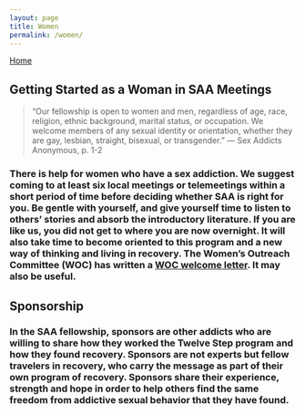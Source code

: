 ```yaml
---
layout: page
title: Women
permalink: /women/
---
```


[Home](index.md)

## Getting Started as a Woman in SAA Meetings

>“Our fellowship is open to women and men, regardless of age, race, religion, ethnic background, marital status, or occupation. We welcome members of any sexual identity or orientation, whether they are gay, lesbian, straight, bisexual, or transgender.”
>— Sex Addicts Anonymous, p. 1-2

### There is help for women who have a sex addiction.  We suggest coming to at least six local meetings or telemeetings within a short period of time before deciding whether SAA is right for you. Be gentle with yourself, and give yourself time to listen to others’ stories and absorb the introductory literature. If you are like us, you did not get to where you are now overnight. It will also take time to become oriented to this program and a new way of thinking and living in recovery.  The Women’s Outreach Committee (WOC) has written a <a href='https://saa-recovery.org/women/womens-welcome-letter/'> WOC welcome letter</a>. It may also be useful.

## Sponsorship
### In the SAA fellowship, sponsors are other addicts who are willing to share how they worked the Twelve Step program and how they found recovery. Sponsors are not experts but fellow travelers in recovery, who carry the message as part of their own program of recovery. Sponsors share their experience, strength and hope in order to help others find the same freedom from addictive sexual behavior that they have found.
